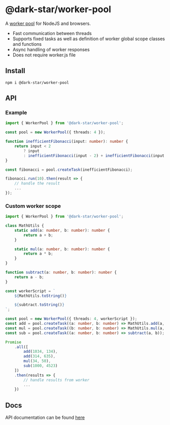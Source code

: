 # @dark-star/worker-pool

A [worker pool](https://en.wikipedia.org/wiki/Thread_pool) for NodeJS and browsers.

-   Fast communication between threads
-   Supports fixed tasks as well as definition of worker global scope classes and functions
-   Async handling of worker responses
-   Does not require worker.js file

## Install

    npm i @dark-star/worker-pool

## API

### Example

```ts
import { WorkerPool } from '@dark-star/worker-pool';

const pool = new WorkerPool({ threads: 4 });

function inefficientFibonacci(input: number): number {
	return input < 2
		? input
		: inefficientFibonacci(input - 2) + inefficientFibonacci(input - 1);
}

const fibonacci = pool.createTask(inefficientFibonacci);

fibonacci.run(10).then(result => {
    // handle the result
    ...
});
```

### Custom worker scope

```ts
import { WorkerPool } from '@dark-star/worker-pool';

class MathUtils {
	static add(a: number, b: number): number {
		return a + b;
	}

	static mul(a: number, b: number): number {
		return a * b;
	}
}

function subtract(a: number, b: number): number {
    return a - b;
}

const workerScript = `
    ${MathUtils.toString()}

    ${subtract.toString()}
`;

const pool = new WorkerPool({ threads: 4, workerScript });
const add = pool.createTask((a: number, b: number) => MathUtils.add(a, b));
const mul = pool.createTask((b: number, b: number) => MathUtils.mul(a, b));
const sub = pool.createTask((a: number, b: number) => subtract(a, b));

Promise
    .all([
        add(1034, 134),
        add(314, 635),
        mul(34, 50),
        sub(1000, 4523)
    ])
    .then(results => {
        // handle results from worker
        ...
    })
```

## Docs

API documentation can be found [here](https://ana73l.github.io/dark-star/modules/_dark_star_worker_pool)
